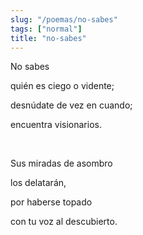 ```yaml
---
slug: "/poemas/no-sabes"
tags: ["normal"]
title: "no-sabes"
---
```

No sabes 

quién es ciego o vidente;

desnúdate de vez en cuando;

encuentra visionarios.

&nbsp;

Sus miradas de asombro

los delatarán,

por haberse topado

con tu voz al descubierto.